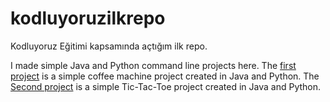 # kodluyoruzilkrepo
Kodluyoruz Eğitimi kapsamında açtığım ilk repo.

I made simple Java and Python command line projects here. The [first project](https://github.com/ShafiqullahTurkmen/kodluyoruzilkrepo/tree/main/Simple%20Coffee%20Machine) is a simple coffee machine project created in Java and Python. The [Second project](https://github.com/ShafiqullahTurkmen/kodluyoruzilkrepo/tree/main/Simple%20Tic-Tac-Toe) is a simple Tic-Tac-Toe project created in Java and Python.
